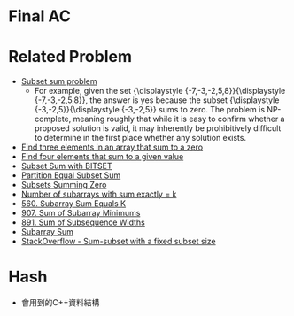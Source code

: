 # Final AC


# Related Problem
- [Subset sum problem](https://en.wikipedia.org/wiki/Subset_sum_problem)
  - For example, given the set {\displaystyle \{-7,-3,-2,5,8\}}{\displaystyle \{-7,-3,-2,5,8\}}, the answer is yes because the subset {\displaystyle \{-3,-2,5\}}{\displaystyle \{-3,-2,5\}} sums to zero. The problem is NP-complete, meaning roughly that while it is easy to confirm whether a proposed solution is valid, it may inherently be prohibitively difficult to determine in the first place whether any solution exists.
- [Find three elements in an array that sum to a zero](https://algorithms.tutorialhorizon.com/find-three-elements-in-an-array-that-sum-to-a-zero/)
- [Find four elements that sum to a given value](https://www.geeksforgeeks.org/find-four-elements-that-sum-to-a-given-value-set-2/)
- [Subset Sum with BITSET](https://books.google.com.tw/books?id=p4UcrLAYzd4C&pg=PA231&lpg=PA231&dq=bitset+subset+sum+zero&source=bl&ots=IkRBDi3ebH&sig=ACfU3U1WK8-4Uj9QZv_suuZMK5iPvvNAsw&hl=zh-TW&sa=X&ved=2ahUKEwjIuKGP_rnlAhXfwosBHaw7A7cQ6AEwCXoECAkQAQ#v=onepage&q=bitset%20subset%20sum%20zero&f=false)
- [Partition Equal Subset Sum](https://leetcode.com/problems/partition-equal-subset-sum/)
- [Subsets Summing Zero](https://algodaily.com/challenges/subsets-summing-zero)
- [Number of subarrays with sum exactly = k](https://codeforces.com/blog/entry/65028)
- [560. Subarray Sum Equals K](https://leetcode.com/problems/subarray-sum-equals-k/)
- [907. Sum of Subarray Minimums](https://leetcode.com/problems/sum-of-subarray-minimums/)
- [891. Sum of Subsequence Widths](https://leetcode.com/problems/sum-of-subsequence-widths/)
- [Subarray Sum](https://toph.co/p/subarray-sum)
- [StackOverflow - Sum-subset with a fixed subset size](https://stackoverflow.com/questions/8916539/sum-subset-with-a-fixed-subset-size)


# Hash
- 會用到的C++資料結構